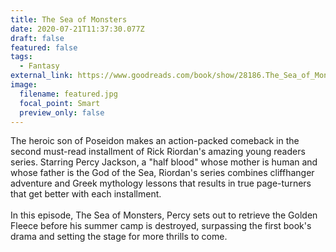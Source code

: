 ```yaml
---
title: The Sea of Monsters
date: 2020-07-21T11:37:30.077Z
draft: false
featured: false
tags:
  - Fantasy
external_link: https://www.goodreads.com/book/show/28186.The_Sea_of_Monsters
image:
  filename: featured.jpg
  focal_point: Smart
  preview_only: false
---
```

The heroic son of Poseidon makes an action-packed comeback in the second must-read installment of Rick Riordan's amazing young readers series. Starring Percy Jackson, a "half blood" whose mother is human and whose father is the God of the Sea, Riordan's series combines cliffhanger adventure and Greek mythology lessons that results in true page-turners that get better with each installment.\
\
In this episode, The Sea of Monsters, Percy sets out to retrieve the Golden Fleece before his summer camp is destroyed, surpassing the first book's drama and setting the stage for more thrills to come.